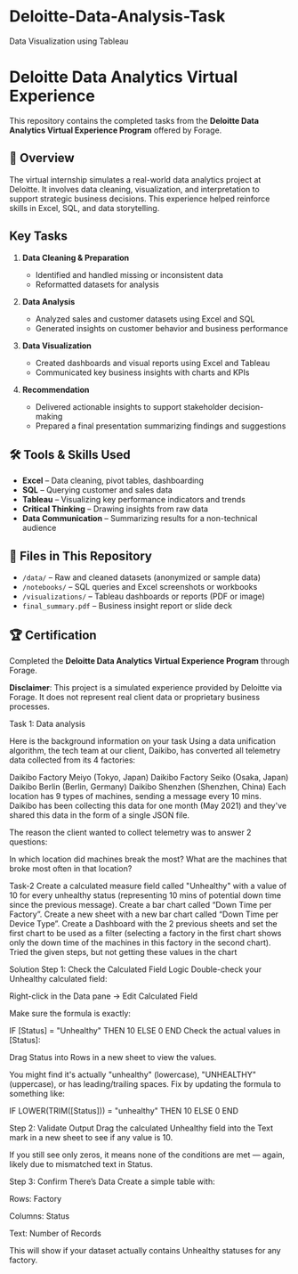 # Deloitte-Data-Analysis-Task
Data Visualization using Tableau

# Deloitte Data Analytics Virtual Experience

This repository contains the completed tasks from the **Deloitte Data Analytics Virtual Experience Program** offered by Forage.

## 📌 Overview

The virtual internship simulates a real-world data analytics project at Deloitte. It involves data cleaning, visualization, and interpretation to support strategic business decisions. This experience helped reinforce skills in Excel, SQL, and data storytelling.

##  Key Tasks

1. **Data Cleaning & Preparation**
   - Identified and handled missing or inconsistent data
   - Reformatted datasets for analysis

2. **Data Analysis**
   - Analyzed sales and customer datasets using Excel and SQL
   - Generated insights on customer behavior and business performance

3. **Data Visualization**
   - Created dashboards and visual reports using Excel and Tableau
   - Communicated key business insights with charts and KPIs

4. **Recommendation**
   - Delivered actionable insights to support stakeholder decision-making
   - Prepared a final presentation summarizing findings and suggestions

## 🛠️ Tools & Skills Used

- **Excel** – Data cleaning, pivot tables, dashboarding  
- **SQL** – Querying customer and sales data  
- **Tableau** – Visualizing key performance indicators and trends  
- **Critical Thinking** – Drawing insights from raw data  
- **Data Communication** – Summarizing results for a non-technical audience

## 📂 Files in This Repository

- `/data/` – Raw and cleaned datasets (anonymized or sample data)
- `/notebooks/` – SQL queries and Excel screenshots or workbooks
- `/visualizations/` – Tableau dashboards or reports (PDF or image)
- `final_summary.pdf` – Business insight report or slide deck

## 🏆 Certification

Completed the **Deloitte Data Analytics Virtual Experience Program** through Forage.  

**Disclaimer**: This project is a simulated experience provided by Deloitte via Forage. It does not represent real client data or proprietary business processes.


Task 1: Data analysis
 
Here is the background information on your task
Using a data unification algorithm, the tech team at our client, Daikibo, has converted all telemetry data collected from its 4 factories:

Daikibo Factory Meiyo (Tokyo, Japan)
Daikibo Factory Seiko (Osaka, Japan)
Daikibo Berlin (Berlin, Germany)
Daikibo Shenzhen (Shenzhen, China)
Each location has 9 types of machines, sending a message every 10 mins. Daikibo has been collecting this data for one month (May 2021) and they've shared this data in the form of a single JSON file.

The reason the client wanted to collect telemetry was to answer 2 questions:

In which location did machines break the most?
What are the machines that broke most often in that location?

Task-2 
Create a calculated measure field called "Unhealthy" with a value of 10 for every unhealthy status (representing 10 mins of potential down time since the previous message).
Create a bar chart called “Down Time per Factory”.
Create a new sheet with a new bar chart called “Down Time per Device Type”.
Create a Dashboard with the 2 previous sheets and set the first chart to be used as a filter (selecting a factory in the first chart shows only the down time of the machines in this factory in the second chart).
Tried the given steps, but not getting these values in the chart

Solution
Step 1: Check the Calculated Field Logic
Double-check your Unhealthy calculated field:

Right-click in the Data pane → Edit Calculated Field

Make sure the formula is exactly:

IF [Status] = "Unhealthy" THEN 10 ELSE 0 END
Check the actual values in [Status]:

Drag Status into Rows in a new sheet to view the values.

You might find it's actually "unhealthy" (lowercase), "UNHEALTHY" (uppercase), or has leading/trailing spaces.
Fix by updating the formula to something like:

IF LOWER(TRIM([Status])) = "unhealthy" THEN 10 ELSE 0 END

Step 2: Validate Output
Drag the calculated Unhealthy field into the Text mark in a new sheet to see if any value is 10.

If you still see only zeros, it means none of the conditions are met — again, likely due to mismatched text in Status.

Step 3: Confirm There’s Data
Create a simple table with:

Rows: Factory

Columns: Status

Text: Number of Records

This will show if your dataset actually contains Unhealthy statuses for any factory.



